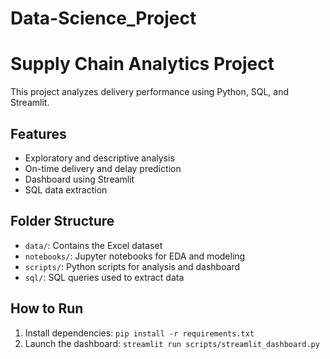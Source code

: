 # Data-Science_Project
# Supply Chain Analytics Project

This project analyzes delivery performance using Python, SQL, and Streamlit.

## Features
- Exploratory and descriptive analysis
- On-time delivery and delay prediction
- Dashboard using Streamlit
- SQL data extraction

## Folder Structure
- `data/`: Contains the Excel dataset
- `notebooks/`: Jupyter notebooks for EDA and modeling
- `scripts/`: Python scripts for analysis and dashboard
- `sql/`: SQL queries used to extract data

## How to Run
1. Install dependencies: `pip install -r requirements.txt`
2. Launch the dashboard: `streamlit run scripts/streamlit_dashboard.py`
